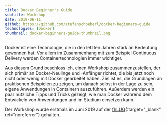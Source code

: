 ```yaml
---
title: Docker Beginner's Guide
subtitle: Workshop
date: 2019-06-11
github: https://github.com/stefanschoeberl/docker-beginners-guide
technologies: [Docker]
thumbnail: docker-beginners-guide-thumbnail.png
---
```


Docker ist eine Technologie, die in den letzten Jahren stark an Bedeutung gewonnen hat.
Vor allem im Zusammenhang mit zum Beispiel Continuous Delivery werden Containertechnologien immer wichtiger.

Aus diesem Grund beschloss ich, einen Workshop zusammenzustellen, der sich primär an Docker-Neulinge und -Anfänger richtet, die bis jetzt noch nicht oder wenig mit Docker gearbeitet haben.
Ziel ist es, die Grundlagen an praktischen Beispielen zu zeigen, um danach selbst in der Lage zu sein, eigene Anwendungen in Containern auszuführen.
Außerdem werden ein paar nützliche Tipps und Tricks gezeigt, wie man Docker während dem Entwickeln von Anwendungen und im Studium einsetzen kann.

Der Workshop wurde erstmals im Juni 2019 auf der [fhLUG](https://fhlug.at/2019/06/workshop-docker-beginners-guide){:target="_blank" rel="noreferrer"} gehalten.
